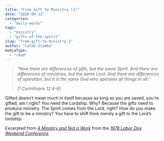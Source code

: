 ```yaml
---
title: "From Gift to Ministry (1)"
date: "2020-09-12"
categories: 
  - "daily-words"
tags: 
  - "ministry"
  - "gifts-of-the-spirit"
slug: "from-gift-to-ministry-1"
author: "Caleb Ziamba"
mediaType: 
  - "read"
---
```


> _“Now there are differences of gifts, but the same Spirit. And there are differences of ministries, but the same Lord. And there are differences of operation, but it is the same God who operates all things in all.”_
> 
> _(1 Corinthians 12:4-6)_

Gifted doesn't mean much in itself because as long as you are saved, you're gifted, am I right? You need the Lordship. Why? Because the gifts need to produce ministry. The Spirit comes from the Lord, right? How do you make the gift to be a ministry? You have to shift from merely a gift to the Lord’s lordship.

Excerpted from _[A Ministry and Not a Work](https://www.asweetsavor.org/a-ministry-and-not-a-work/)_ from the _[1978 Labor Day Weekend Conference](https://www.asweetsavor.org/1978-labor-day-weekend-conference/)_
